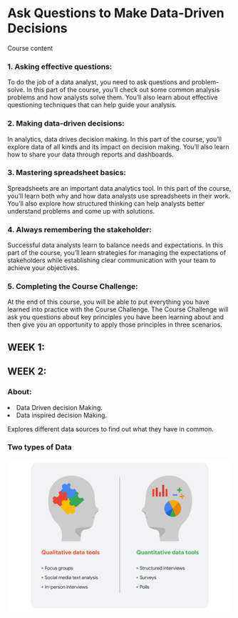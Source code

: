 # Ask Questions to Make Data-Driven Decisions 

Course content

### 1. Asking effective questions: 
To do the job of a data analyst, you need to ask questions and problem-solve. In this part of the course, you’ll check out some common analysis problems and how analysts solve them. You’ll also learn about effective questioning techniques that can help guide your analysis.

### 2. Making data-driven decisions:
 In analytics, data drives decision making. In this part of the course, you’ll explore data of all kinds and its impact on decision making. You’ll also learn how to share your data through reports and dashboards.

### 3. Mastering spreadsheet basics: 
Spreadsheets are an important data analytics tool. In this part of the course, you’ll learn both why and how data analysts use spreadsheets in their work. You’ll also explore how structured thinking can help analysts better understand problems and come up with solutions. 

### 4. Always remembering the stakeholder: 
Successful data analysts learn to balance needs and expectations. In this part of the course, you’ll learn strategies for managing the expectations of stakeholders while establishing clear communication with your team to achieve your objectives.  
### 5. Completing the Course Challenge: 
At the end of this course, you will be able to put everything you have learned into practice with the Course Challenge. The Course Challenge will ask you questions about key principles you have been learning about and then give you an opportunity to apply those principles in three scenarios. 

## WEEK 1:

## WEEK 2:

### About:

 <li> Data Driven decision Making.
 <li> Data inspired decision Making.
  
Explores different data sources to find out what they have in common.
  
### Two types of Data 
  
  ![](week2.png)

